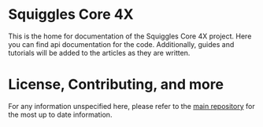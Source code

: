 # Squiggles Core 4X

This is the home for documentation of the Squiggles Core 4X project. Here you can find api documentation for the code. Additionally, guides and tutorials will be added to the articles as they are written.

# License, Contributing, and more

For any information unspecified here, please refer to the [main repository](https://github.com/QueenOfSquiggles/Squiggles-Core-4X) for the most up to date information.
